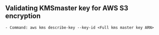 ## Validating KMSmaster key for AWS S3 encryption
    - Command: aws kms describe-key --key-id <Full kms master key ARN>